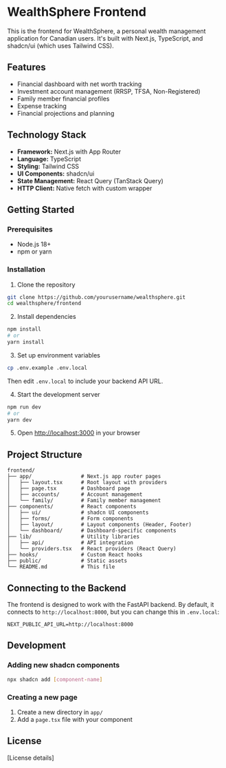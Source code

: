 # WealthSphere Frontend

This is the frontend for WealthSphere, a personal wealth management application for Canadian users. It's built with Next.js, TypeScript, and shadcn/ui (which uses Tailwind CSS).

## Features

- Financial dashboard with net worth tracking
- Investment account management (RRSP, TFSA, Non-Registered)
- Family member financial profiles
- Expense tracking
- Financial projections and planning

## Technology Stack

- **Framework:** Next.js with App Router
- **Language:** TypeScript
- **Styling:** Tailwind CSS
- **UI Components:** shadcn/ui
- **State Management:** React Query (TanStack Query)
- **HTTP Client:** Native fetch with custom wrapper

## Getting Started

### Prerequisites

- Node.js 18+ 
- npm or yarn

### Installation

1. Clone the repository
```bash
git clone https://github.com/yourusername/wealthsphere.git
cd wealthsphere/frontend
```

2. Install dependencies
```bash
npm install
# or
yarn install
```

3. Set up environment variables
```bash
cp .env.example .env.local
```
Then edit `.env.local` to include your backend API URL.

4. Start the development server
```bash
npm run dev
# or
yarn dev
```

5. Open [http://localhost:3000](http://localhost:3000) in your browser

## Project Structure

```
frontend/
├── app/                # Next.js app router pages
│   ├── layout.tsx      # Root layout with providers
│   ├── page.tsx        # Dashboard page
│   ├── accounts/       # Account management
│   └── family/         # Family member management
├── components/         # React components
│   ├── ui/             # shadcn UI components
│   ├── forms/          # Form components
│   ├── layout/         # Layout components (Header, Footer)
│   └── dashboard/      # Dashboard-specific components
├── lib/                # Utility libraries
│   ├── api/            # API integration
│   └── providers.tsx   # React providers (React Query)
├── hooks/              # Custom React hooks
├── public/             # Static assets
└── README.md           # This file
```

## Connecting to the Backend

The frontend is designed to work with the FastAPI backend. By default, it connects to `http://localhost:8000`, but you can change this in `.env.local`:

```
NEXT_PUBLIC_API_URL=http://localhost:8000
```

## Development

### Adding new shadcn components

```bash
npx shadcn add [component-name]
```

### Creating a new page

1. Create a new directory in `app/`
2. Add a `page.tsx` file with your component

## License

[License details]
